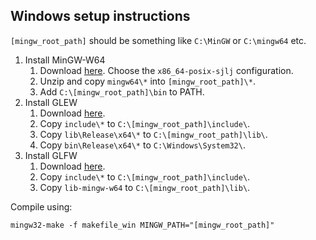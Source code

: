 ## Windows setup instructions

`[mingw_root_path]` should be something like `C:\MinGW` or `C:\mingw64` etc.

1. Install MinGW-W64
   1. Download [here](https://sourceforge.net/projects/mingw-w64/files/). Choose the `x86_64-posix-sjlj` configuration.
   2. Unzip and copy `mingw64\*` into `[mingw_root_path]\*`.
   3. Add `C:\[mingw_root_path]\bin` to PATH.
2. Install GLEW
   1. Download [here](https://glew.sourceforge.net/index.html).
   2. Copy `include\*` to `C:\[mingw_root_path]\include\`.
   3. Copy `lib\Release\x64\*` to `C:\[mingw_root_path]\lib\`.
   4. Copy `bin\Release\x64\*` to `C:\Windows\System32\`.
3. Install GLFW
   1. Download [here](https://www.glfw.org/download).
   2. Copy `include\*` to `C:\[mingw_root_path]\include\`.
   3.  Copy `lib-mingw-w64`  to `C:\[mingw_root_path]\lib\`.

Compile using:
```
mingw32-make -f makefile_win MINGW_PATH="[mingw_root_path]"
```